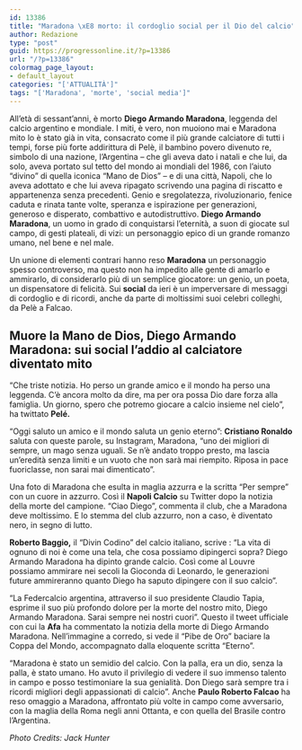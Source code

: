 ```yaml
---
id: 13386
title: "Maradona \xE8 morto: il cordoglio social per il Dio del calcio"
author: Redazione
type: "post"
guid: https://progressonline.it/?p=13386
url: "/?p=13386"
colormag_page_layout:
- default_layout
categories: "['ATTUALITÀ']"
tags: "['Maradona', 'morte', 'social media']"
---
```


All’età di sessant’anni, è morto **Diego Armando Maradona**, leggenda del calcio argentino e mondiale. I miti, è vero, non muoiono mai e Maradona mito lo è stato già in vita, consacrato come il più grande calciatore di tutti i tempi, forse più forte addirittura di Pelè, il bambino povero divenuto re, simbolo di una nazione, l’Argentina – che gli aveva dato i natali e che lui, da solo, aveva portato sul tetto del mondo ai mondiali del 1986, con l’aiuto “divino” di quella iconica “Mano de Dios” – e di una città, Napoli, che lo aveva adottato e che lui aveva ripagato scrivendo una pagina di riscatto e appartenenza senza precedenti. Genio e sregolatezza, rivoluzionario, fenice caduta e rinata tante volte, speranza e ispirazione per generazioni, generoso e disperato, combattivo e autodistruttivo. **Diego Armando Maradona**, un uomo in grado di conquistarsi l’eternità, a suon di giocate sul campo, di gesti plateali, di vizi: un personaggio epico di un grande romanzo umano, nel bene e nel male.

Un unione di elementi contrari hanno reso **Maradona** un personaggio spesso controverso, ma questo non ha impedito alle gente di amarlo e ammirarlo, di considerarlo più di un semplice giocatore: un genio, un poeta, un dispensatore di felicità. Sui **social** da ieri è un imperversare di messaggi di cordoglio e di ricordi, anche da parte di moltissimi suoi celebri colleghi, da Pelè a Falcao.

## Muore la Mano de Dios, Diego Armando Maradona: sui social l’addio al calciatore diventato mito

“Che triste notizia. Ho perso un grande amico e il mondo ha perso una leggenda. C’è ancora molto da dire, ma per ora possa Dio dare forza alla famiglia. Un giorno, spero che potremo giocare a calcio insieme nel cielo”, ha twittato **Pelé.**

“Oggi saluto un amico e il mondo saluta un genio eterno”: **Cristiano Ronaldo** saluta con queste parole, su Instagram, Maradona, “uno dei migliori di sempre, un mago senza uguali. Se n’è andato troppo presto, ma lascia un’eredità senza limiti e un vuoto che non sarà mai riempito. Riposa in pace fuoriclasse, non sarai mai dimenticato”.

Una foto di Maradona che esulta in maglia azzurra e la scritta “Per sempre” con un cuore in azzurro. Così il **Napoli Calcio** su Twitter dopo la notizia della morte del campione. “Ciao Diego”, commenta il club, che a Maradona deve moltissimo. E lo stemma del club azzurro, non a caso, è diventato nero, in segno di lutto.

 **Roberto Baggio,** il “Divin Codino” del calcio italiano, scrive : “La vita di ognuno di noi è come una tela, che cosa possiamo dipingerci sopra? Diego Armando Maradona ha dipinto grande calcio. Così come al Louvre possiamo ammirare nei secoli la Gioconda di Leonardo, le generazioni future ammireranno quanto Diego ha saputo dipingere con il suo calcio”.

“La Federcalcio argentina, attraverso il suo presidente Claudio Tapia, esprime il suo più profondo dolore per la morte del nostro mito, Diego Armando Maradona. Sarai sempre nei nostri cuori”. Questo il tweet ufficiale con cui la **Afa** ha commentato la notizia della morte di Diego Armando Maradona. Nell’immagine a corredo, si vede il “Pibe de Oro” baciare la Coppa del Mondo, accompagnato dalla eloquente scritta “Eterno”.

“Maradona è stato un semidio del calcio. Con la palla, era un dio, senza la palla, è stato umano. Ho avuto il privilegio di vedere il suo immenso talento in campo e posso testimoniare la sua genialità. Don Diego sarà sempre tra i ricordi migliori degli appassionati di calcio”. Anche **Paulo Roberto Falcao** ha reso omaggio a Maradona, affrontato più volte in campo come avversario, con la maglia della Roma negli anni Ottanta, e con quella del Brasile contro l’Argentina.

*Photo Credits: Jack Hunter*